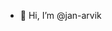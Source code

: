 - 👋 Hi, I’m @jan-arvik

<!---
jan-arvik/jan-arvik is a ✨ special ✨ repository because its `README.md` (this file) appears on your GitHub profile.
You can click the Preview link to take a look at your changes.
--->

